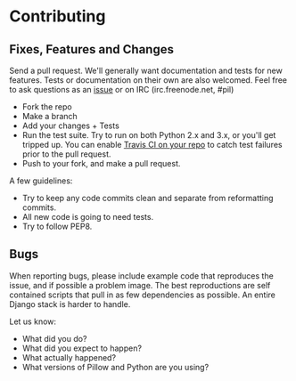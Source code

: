 # Contributing

## Fixes, Features and Changes

Send a pull request. We'll generally want documentation and tests for new features. Tests or documentation on their own are also welcomed. Feel free to ask questions as an [issue](https://github.com/python-pillow/Pillow/issues/new) or on IRC (irc.freenode.net, #pil)

- Fork the repo
- Make a branch
- Add your changes + Tests
- Run the test suite. Try to run on both Python 2.x and 3.x, or you'll get tripped up. You can enable [Travis CI on your repo](https://travis-ci.org/profile/) to catch test failures prior to the pull request. 
- Push to your fork, and make a pull request. 

A few guidelines:
- Try to keep any code commits clean and separate from reformatting commits.
- All new code is going to need tests. 
- Try to follow PEP8. 

## Bugs

When reporting bugs, please include example code that reproduces the issue, and if possible a problem image. The best reproductions are self contained scripts that pull in as few dependencies as possible. An entire Django stack is harder to handle. 

Let us know:
- What did you do?
- What did you expect to happen?
- What actually happened?
- What versions of Pillow and Python are you using?
